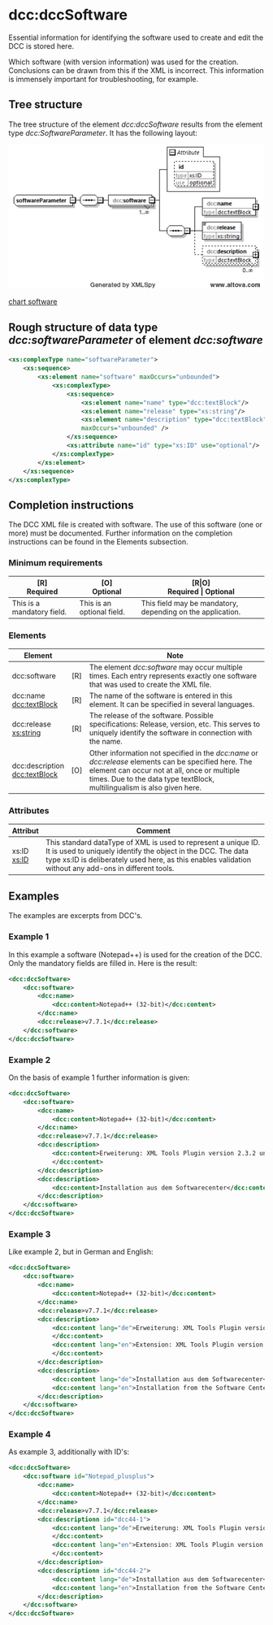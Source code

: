 # dcc:dccSoftware

Essential information for identifying the software used to create and edit the DCC is stored here. 

Which software (with version information) was used for the creation. Conclusions can be drawn from this if the XML is incorrect. This information is immensely important for troubleshooting, for example.

## Tree structure

The tree structure of the element *dcc:dccSoftware* results from the element type *dcc:SoftwareParameter*. It has the following layout:

<img src="../../images/softwareParameter.png" alt="softwareParameter" width="560" />

[chart software](../XSD_diagramviewer.md)

## Rough structure of data type *dcc:softwareParameter* of element *dcc:software*

```xml
<xs:complexType name="softwareParameter">
    <xs:sequence>
        <xs:element name="software" maxOccurs="unbounded">
            <xs:complexType>
                <xs:sequence>
                    <xs:element name="name" type="dcc:textBlock"/>
                    <xs:element name="release" type="xs:string"/>
                    <xs:element name="description" type="dcc:textBlock" minOccurs="0" 
                    maxOccurs="unbounded" />
                </xs:sequence>
                <xs:attribute name="id" type="xs:ID" use="optional"/>
            </xs:complexType>
        </xs:element>
    </xs:sequence>
</xs:complexType>
```

## Completion instructions

The DCC XML file is created with software. The use of this software (one or more) must be documented. Further information on the completion instructions can be found in the Elements subsection.

### Minimum requirements

|[R] <br> Required|[O] <br> Optional|[R\|O]<br>Required \| Optional|
|-|-|-|
|This is a mandatory field. | This is an optional field.|This field may be mandatory, depending on the application.|


### Elements

| Element  || Note |
|----|:-:|----|
| dcc:software <!--SoftwareParameter fehlt als Link--> |[R]| The element *dcc:software* may occur multiple times. Each entry represents exactly one software that was used to create the XML file. |
| dcc:name <br> [dcc:textBlock](../auxElements/textBlock.md) | [R]| The name of the software is entered in this element. It can be specified in several languages.|
|dcc:release<br> [xs:string](https://www.w3.org/TR/xmlschema-2/#string)|[R]|The release of the software. Possible specifications: Release, version, etc. This serves to uniquely identify the software in connection with the name. |
|dcc:description<br>[dcc:textBlock](../auxElements/textBlock.md)|[O]|Other information not specified in the *dcc:name* or *dcc:release* elements can be specified here. The element can occur not at all, once or multiple times. Due to the data type textBlock, multilingualism is also given here.|

### Attributes

|Attribut|Comment|
|-|-|
|xs:ID<br>[xs:ID](https://www.w3.org/TR/xmlschema-2/#ID)| This standard dataType of XML is used to represent a unique ID. It is used to uniquely identify the object in the DCC. The data type xs:ID is deliberately used here, as this enables validation without any add-ons in different tools.|

## Examples
The examples are excerpts from DCC's.

### Example 1
In this example a software (Notepad++) is used for the creation of the DCC. Only the mandatory fields are filled in. Here is the result:
```xml
<dcc:dccSoftware>
    <dcc:software>
        <dcc:name>
            <dcc:content>Notepad++ (32-bit)</dcc:content>
        </dcc:name>
        <dcc:release>v7.7.1</dcc:release>
    </dcc:software>
</dcc:dccSoftware>
```

### Example 2
On the basis of example 1 further information is given:

```xml
<dcc:dccSoftware>
    <dcc:software>
        <dcc:name>
            <dcc:content>Notepad++ (32-bit)</dcc:content>
        </dcc:name>
        <dcc:release>v7.7.1</dcc:release>
        <dcc:description>
            <dcc:content>Erweiterung: XML Tools Plugin version 2.3.2 unicode beta4 r908
            </dcc:content>
        </dcc:description>
        <dcc:description>
            <dcc:content>Installation aus dem Softwarecenter</dcc:content>
        </dcc:description>
    </dcc:software>
</dcc:dccSoftware>
```

### Example 3
Like example 2, but in German and English:

```xml
<dcc:dccSoftware>
    <dcc:software>
        <dcc:name>
            <dcc:content>Notepad++ (32-bit)</dcc:content>
        </dcc:name>
        <dcc:release>v7.7.1</dcc:release>
        <dcc:description>
            <dcc:content lang="de">Erweiterung: XML Tools Plugin version 2.3.2 unicode beta4 r908
            </dcc:content>
            <dcc:content lang="en">Extension: XML Tools Plugin version 2.3.2 unicode beta4 r908
            </dcc:content>
        </dcc:description>
        <dcc:description>
            <dcc:content lang="de">Installation aus dem Softwarecenter</dcc:content>
            <dcc:content lang="en">Installation from the Software Cente</dcc:content>
        </dcc:description>
    </dcc:software>
</dcc:dccSoftware>
```

### Example 4
As example 3, additionally with ID's:

```xml
<dcc:dccSoftware>
    <dcc:software id="Notepad_plusplus">
        <dcc:name>
            <dcc:content>Notepad++ (32-bit)</dcc:content>
        </dcc:name>
        <dcc:release>v7.7.1</dcc:release>
        <dcc:descriptionn id="dcc44-1">
            <dcc:content lang="de">Erweiterung: XML Tools Plugin version 2.3.2 unicode beta4 r908
            </dcc:content>
            <dcc:content lang="en">Extension: XML Tools Plugin version 2.3.2 unicode beta4 r908
            </dcc:content>
        </dcc:description>
        <dcc:descriptionn id="dcc44-2">
            <dcc:content lang="de">Installation aus dem Softwarecenter</dcc:content>
            <dcc:content lang="en">Installation from the Software Cente</dcc:content>
        </dcc:description>
    </dcc:software>
</dcc:dccSoftware>
```